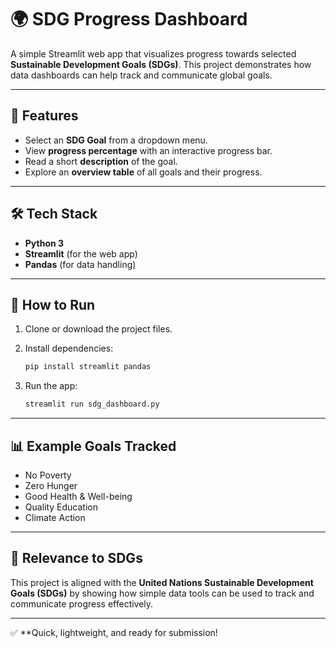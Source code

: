 # 🌍 SDG Progress Dashboard

A simple Streamlit web app that visualizes progress towards selected **Sustainable Development Goals (SDGs)**.
This project demonstrates how data dashboards can help track and communicate global goals.

---

## 📌 Features

- Select an **SDG Goal** from a dropdown menu.
- View **progress percentage** with an interactive progress bar.
- Read a short **description** of the goal.
- Explore an **overview table** of all goals and their progress.

---

## 🛠️ Tech Stack

- **Python 3**
- **Streamlit** (for the web app)
- **Pandas** (for data handling)

---

## 🚀 How to Run

1. Clone or download the project files.
2. Install dependencies:

   ```bash
   pip install streamlit pandas
   ```

3. Run the app:

   ```bash
   streamlit run sdg_dashboard.py
   ```

---

## 📊 Example Goals Tracked

- No Poverty
- Zero Hunger
- Good Health & Well-being
- Quality Education
- Climate Action

---

## 🌱 Relevance to SDGs

This project is aligned with the **United Nations Sustainable Development Goals (SDGs)** by showing how simple data tools can be used to track and communicate progress effectively.

---

✅ \*\*Quick, lightweight, and ready for submission!
